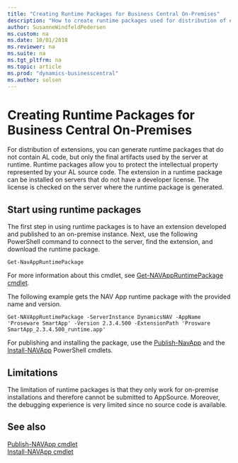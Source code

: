 ```yaml
---
title: "Creating Runtime Packages for Business Central On-Premises"
description: "How to create runtime packages used for distribution of extensions."
author: SusanneWindfeldPedersen
ms.custom: na
ms.date: 10/01/2018
ms.reviewer: na
ms.suite: na
ms.tgt_pltfrm: na
ms.topic: article
ms.prod: "dynamics-businesscentral"
ms.author: solsen
---
```



# Creating Runtime Packages for Business Central On-Premises
For distribution of extensions, you can generate runtime packages that do not contain AL code, but only the final artifacts used by the server at runtime. Runtime packages allow you to protect the intellectual property represented by your AL source code. 
The extension in a runtime package can be installed on servers that do not have a developer license. The license is checked on the server where the runtime package is generated. 

## Start using runtime packages
The first step in using runtime packages is to have an extension developed and published to an on-premise instance.
Next, use the following PowerShell command to connect to the server, find the extension, and download the runtime package.

`Get-NavAppRuntimePackage`

For more information about this cmdlet, see [Get-NAVAppRuntimePackage cmdlet](https://go.microsoft.com/fwlink/?linkid=859214).

The following example gets the NAV App runtime package with the provided name and version.

`Get-NAVAppRuntimePackage -ServerInstance DynamicsNAV -AppName 'Proseware SmartApp' -Version 2.3.4.500 -ExtensionPath 'Prosware SmartApp_2.3.4.500_runtime.app'`

For publishing and installing the package, use the [Publish-NavApp](https://go.microsoft.com/fwlink/?linkid=616079) and the [Install-NAVApp](https://go.microsoft.com/fwlink/?linkid=618056) PowerShell cmdlets. 

## Limitations
The limitation of runtime packages is that they only work for on-premise installations and therefore cannot be submitted to AppSource. Moreover, the debugging experience is very limited since no source code is available. 
 
## See also
[Publish-NAVApp cmdlet](https://go.microsoft.com/fwlink/?linkid=616079)   
[Install-NAVApp cmdlet](https://go.microsoft.com/fwlink/?linkid=618056)  



